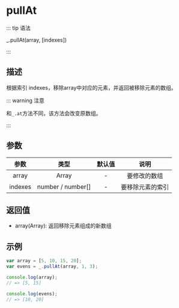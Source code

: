 # pullAt

::: tip 语法

_.pullAt(array, [indexes])

:::

## 描述

根据索引 indexes，移除array中对应的元素，并返回被移除元素的数组。

::: warning 注意
<!-- TODO Object/at -->
<!-- 和[`_.at`](/Object/at)方法不同，该方法会改变原数组。 -->
和`_.at`方法不同，该方法会改变原数组。

:::

## 参数

|  参数   |       类型        | 默认值 |       说明       |
| :-----: | :---------------: | :----: | :--------------: |
|  array  |       Array       |   -    |   要修改的数组   |
| indexes | number / number[] |   -    | 要移除元素的索引 |

## 返回值

+ array(Array): 返回移除元素组成的新数组

## 示例

```js
var array = [5, 10, 15, 20];
var evens = _.pullAt(array, 1, 3);

console.log(array);
// => [5, 15]

console.log(evens);
// => [10, 20]
```
